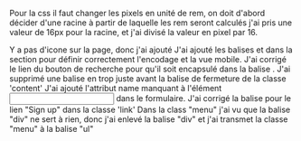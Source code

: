 Pour la css il faut changer les pixels en unité de rem, on doit d'abord décider d'une racine à partir de laquelle les rem seront calculés 
j'ai pris une valeur de 16px pour la racine, et j'ai divisé la valeur en pixel par 16.

Y a pas d'icone sur la page, donc j'ai ajouté 
J'ai ajouté les balises <meta charset="UTF-8"> et <meta name="viewport" content="width=device-width, initial-scale=1.0"> dans la section <head> pour définir correctement l'encodage et la vue mobile.
J'ai corrigé le lien du bouton de recherche pour qu'il soit encapsulé dans la balise <a>.
J'ai supprimé une balise </div> en trop juste avant la balise de fermeture </div> de la classe 'content'
J'ai ajouté l'attribut name manquant à l'élément <input type="password"> dans le formulaire.
J'ai corrigé la balise <a> pour le lien "Sign up" dans la classe 'link'
Dans la class "menu" j'ai vu que la balise "div" ne sert à rien, donc j'ai enlevé la balise "div" et j'ai transmet la classe "menu" à la balise "ul"

